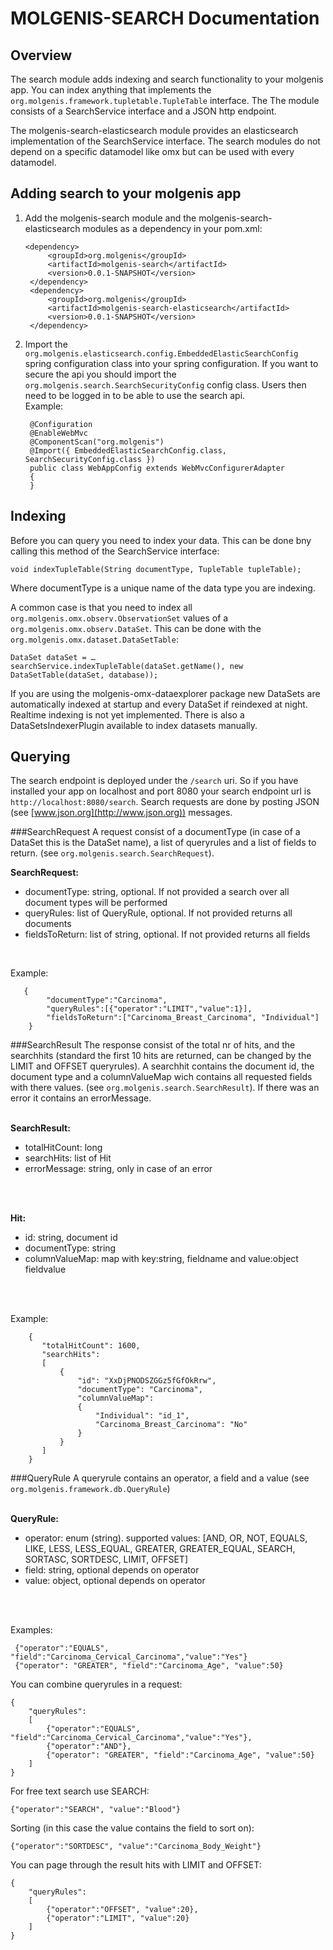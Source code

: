 # MOLGENIS-SEARCH Documentation

## Overview
The search module adds indexing and search functionality to your molgenis app. You can index anything that implements the `org.molgenis.framework.tupletable.TupleTable` interface. The 
The module consists of a SearchService interface and a JSON http endpoint.

The molgenis-search-elasticsearch module provides an elasticsearch implementation of the SearchService interface. The search modules do not depend on a specific datamodel like omx but can be used with every datamodel.

## Adding search to your molgenis app
1. Add the molgenis-search module and the molgenis-search-elasticsearch modules as a dependency in your pom.xml:

       <dependency>
         	<groupId>org.molgenis</groupId>
         	<artifactId>molgenis-search</artifactId>
         	<version>0.0.1-SNAPSHOT</version>
		</dependency>
		<dependency>
			<groupId>org.molgenis</groupId>
			<artifactId>molgenis-search-elasticsearch</artifactId>
			<version>0.0.1-SNAPSHOT</version>
		</dependency>
2. Import the `org.molgenis.elasticsearch.config.EmbeddedElasticSearchConfig` spring configuration class into your spring configuration. If you want to secure the api you should import the `org.molgenis.search.SearchSecurityConfig` config class. Users then need to be logged in to be able to use the search api.  
Example:

        @Configuration
        @EnableWebMvc
        @ComponentScan("org.molgenis")
        @Import({ EmbeddedElasticSearchConfig.class, SearchSecurityConfig.class })
        public class WebAppConfig extends WebMvcConfigurerAdapter
        {
        } 
    

## Indexing
Before you can query you need to index your data. This can be done bny calling this method of the SearchService interface: 
    
    void indexTupleTable(String documentType, TupleTable tupleTable);
    
Where documentType is a unique name of the data type you are indexing.

A common case is that you need to index all `org.molgenis.omx.observ.ObservationSet` values of a  `org.molgenis.omx.observ.DataSet`. This can be done with the `org.molgenis.omx.dataset.DataSetTable`:

    DataSet dataSet = …
    searchService.indexTupleTable(dataSet.getName(), new DataSetTable(dataSet, database));
    
If you are using the molgenis-omx-dataexplorer package new DataSets are automatically indexed at startup and every DataSet if reindexed at night. Realtime indexing is not yet implemented. There is also a DataSetsIndexerPlugin available to index datasets manually.

## Querying
The search endpoint is deployed under the `/search` uri. So if you have installed your app on localhost and port 8080 your search endpoint url is `http://localhost:8080/search`. Search requests are done by posting JSON (see [www.json.org](http://www.json.org)) messages. 

###SearchRequest
 A request consist of a documentType (in case of a DataSet this is the DataSet name), a list of queryrules and a list of fields to return. (see `org.molgenis.search.SearchRequest`).    

**SearchRequest:**

* documentType: string, optional. If not provided a search over all document types will be performed
* queryRules: list of QueryRule, optional. If not provided returns all documents
* fieldsToReturn: list of string, optional. If not provided returns all fields  
 <br />
	
Example:

       {
    	    "documentType":"Carcinoma",
    	    "queryRules":[{"operator":"LIMIT","value":1}],
    	    "fieldsToReturn":["Carcinoma_Breast_Carcinoma", "Individual"]
        }
        
     
###SearchResult
The response consist of the total nr of hits, and the searchhits (standard the first 10 hits are returned, can be changed by the LIMIT and OFFSET queryrules). A searchhit contains the document id, the document type and a columnValueMap wich contains all requested fields with there values. (see `org.molgenis.search.SearchResult`). If there was an error it contains an errorMessage.    
<br />

**SearchResult:**

* totalHitCount: long
* searchHits: list of Hit
* errorMessage: string, only in case of an error
<br />
<br />
	
**Hit:**

* id: string, document id
* documentType: string
* columnValueMap: map with key:string, fieldname and value:object fieldvalue
<br />
<br />
	
Example:
	
        {
           "totalHitCount": 1600,
           "searchHits":
           [
               {
                   "id": "XxDjPNODSZGGz5fGfOkRrw",
                   "documentType": "Carcinoma",
                   "columnValueMap":
                   {
                       "Individual": "id_1",
                       "Carcinoma_Breast_Carcinoma": "No"
                   }
               }
           ]
        }

###QueryRule
A queryrule contains an operator, a field and a value (see `org.molgenis.framework.db.QueryRule`)
<br />
<br />

**QueryRule:**

* operator: enum (string). supported values: [AND, OR, NOT, EQUALS, LIKE, LESS, LESS_EQUAL, GREATER, GREATER_EQUAL, SEARCH, SORTASC, SORTDESC, LIMIT, OFFSET]
* field: string, optional depends on operator
* value: object, optional depends on operator
<br />
<br />

Examples:

     {"operator":"EQUALS", "field":"Carcinoma_Cervical_Carcinoma","value":"Yes"}
     {"operator": "GREATER", "field":"Carcinoma_Age", "value":50}
     
     
You can combine queryrules in a request:

	{
    	"queryRules":
    	[
    		{"operator":"EQUALS", "field":"Carcinoma_Cervical_Carcinoma","value":"Yes"}, 
    		{"operator":"AND"}, 
    		{"operator": "GREATER", "field":"Carcinoma_Age", "value":50}
    	]
    }
    
For free text search use SEARCH:

    {"operator":"SEARCH", "value":"Blood"}
    	
Sorting (in this case the value contains the field to sort on):

	{"operator":"SORTDESC", "value":"Carcinoma_Body_Weight"}
	
You can page through the result hits with LIMIT and OFFSET:

	{
		"queryRules":
		[
			{"operator":"OFFSET", "value":20}, 
			{"operator":"LIMIT", "value":20}
		]
	} 


        

